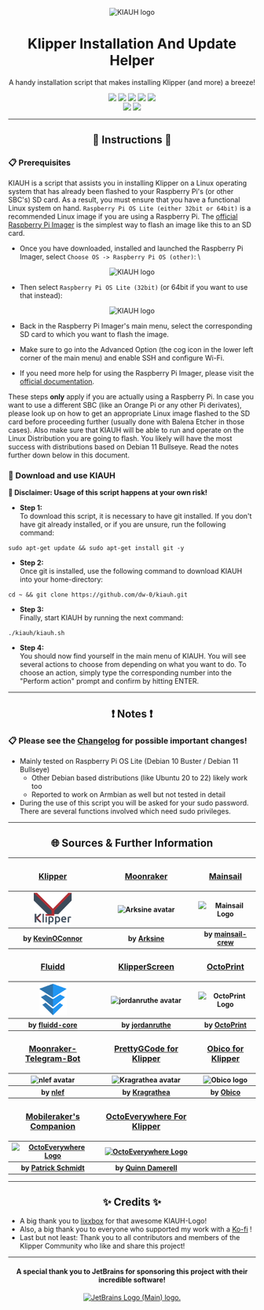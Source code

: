 <p align="center">
  <a>
    <img src="https://raw.githubusercontent.com/dw-0/kiauh/master/resources/screenshots/kiauh.png" alt="KIAUH logo" height="181">
    <h1 align="center">Klipper Installation And Update Helper</h1>
  </a>
</p>

<p align="center">
  A handy installation script that makes installing Klipper (and more) a breeze!
</p>

<p align="center">
  <a><img src="https://img.shields.io/github/license/dw-0/kiauh"></a>
  <a><img src="https://img.shields.io/github/stars/dw-0/kiauh"></a>
  <a><img src="https://img.shields.io/github/forks/dw-0/kiauh"></a>
  <a><img src="https://img.shields.io/github/languages/top/dw-0/kiauh?logo=gnubash&logoColor=white"></a>
  <a><img src="https://img.shields.io/github/v/tag/dw-0/kiauh"></a>
  <br />
  <a><img src="https://img.shields.io/github/last-commit/dw-0/kiauh"></a>
  <a><img src="https://img.shields.io/github/contributors/dw-0/kiauh"></a>
</p>

<hr>

<h2 align="center">
  📄️ Instructions 📄
</h2>

### 📋 Prerequisites
KIAUH is a script that assists you in installing Klipper on a Linux operating system that has
already been flashed to your Raspberry Pi's (or other SBC's) SD card. As a result, you must ensure 
that you have a functional Linux system on hand. `Raspberry Pi OS Lite (either 32bit or 64bit)` is a recommended Linux image 
if you are using a Raspberry Pi. The [official Raspberry Pi Imager](https://www.raspberrypi.com/software/) 
is the simplest way to flash an image like this to an SD card.

* Once you have downloaded, installed and launched the Raspberry Pi Imager, 
select `Choose OS -> Raspberry Pi OS (other)`: \
<p align="center">
  <img src="https://raw.githubusercontent.com/dw-0/kiauh/master/resources/screenshots/rpi_imager1.png" alt="KIAUH logo" height="350">
</p>

* Then select `Raspberry Pi OS Lite (32bit)` (or 64bit if you want to use that instead):
<p align="center">
  <img src="https://raw.githubusercontent.com/dw-0/kiauh/master/resources/screenshots/rpi_imager2.png" alt="KIAUH logo" height="350">
</p>

* Back in the Raspberry Pi Imager's main menu, select the corresponding SD card to which 
you want to flash the image.

* Make sure to go into the Advanced Option (the cog icon in the lower left corner of the main menu)
and enable SSH and configure Wi-Fi.

* If you need more help for using the Raspberry Pi Imager, please visit the [official documentation](https://www.raspberrypi.com/documentation/computers/getting-started.html).

These steps **only** apply if you are actually using a Raspberry Pi. In case you want 
to use a different SBC (like an Orange Pi or any other Pi derivates), please look up on how to get an appropriate Linux image flashed 
to the SD card before proceeding further (usually done with Balena Etcher in those cases). Also make sure that KIAUH will be able to run 
and operate on the Linux Distribution you are going to flash. You likely will have the most success with
distributions based on Debian 11 Bullseye. Read the notes further down below in this document.

### 💾 Download and use KIAUH
**📢 Disclaimer: Usage of this script happens at your own risk!**

* **Step 1:** \
To download this script, it is necessary to have git installed. If you don't have git already installed, or if you are unsure, run the following command:
```shell
sudo apt-get update && sudo apt-get install git -y
```

* **Step 2:** \
Once git is installed, use the following command to download KIAUH into your home-directory:

```shell
cd ~ && git clone https://github.com/dw-0/kiauh.git
```

* **Step 3:** \
Finally, start KIAUH by running the next command:

```shell
./kiauh/kiauh.sh
```

* **Step 4:** \
You should now find yourself in the main menu of KIAUH. You will see several actions to choose from depending 
on what you want to do. To choose an action, simply type the corresponding number into the "Perform action" 
prompt and confirm by hitting ENTER.

<hr>

<h2 align="center">❗ Notes ❗</h2>

### **📋 Please see the [Changelog](docs/changelog.md) for possible important changes!**

- Mainly tested on Raspberry Pi OS Lite (Debian 10 Buster / Debian 11 Bullseye)
    - Other Debian based distributions (like Ubuntu 20 to 22) likely work too
    - Reported to work on Armbian as well but not tested in detail
- During the use of this script you will be asked for your sudo password. There are several functions involved which need sudo privileges.

<hr>

<h2 align="center">🌐 Sources & Further Information</h2>

<table>
<tr>
<th><h3><a href="https://github.com/Klipper3d/klipper">Klipper</a></h3></th>
<th><h3><a href="https://github.com/Arksine/moonraker">Moonraker</a></h3></th>
<th><h3><a href="https://github.com/mainsail-crew/mainsail">Mainsail</a></h3></th>
</tr>
<tr>
<th><img src="https://raw.githubusercontent.com/Klipper3d/klipper/master/docs/img/klipper-logo.png" alt="Klipper Logo" height="64"></th>
<th><img src="https://avatars.githubusercontent.com/u/9563098?v=4" alt="Arksine avatar" height="64"></th>
<th><img src="https://raw.githubusercontent.com/mainsail-crew/docs/master/assets/img/logo.png" alt="Mainsail Logo" height="64"></th>
</tr>
<tr>
<th>by <a href="https://github.com/KevinOConnor">KevinOConnor</a></th>
<th>by <a href="https://github.com/Arksine">Arksine</a></th>
<th>by <a href="https://github.com/mainsail-crew">mainsail-crew</a></th>
</tr>
<tr>
<th><h3><a href="https://github.com/fluidd-core/fluidd">Fluidd</a></h3></th>
<th><h3><a href="https://github.com/jordanruthe/KlipperScreen">KlipperScreen</a></h3></th>
<th><h3><a href="https://github.com/OctoPrint/OctoPrint">OctoPrint</a></h3></th>
</tr>
<tr>
<th><img src="https://raw.githubusercontent.com/fluidd-core/fluidd/master/docs/assets/images/logo.svg" alt="Fluidd Logo" height="64"></th>
<th><img src="https://avatars.githubusercontent.com/u/31575189?v=4" alt="jordanruthe avatar" height="64"></th>
<th><img src="https://camo.githubusercontent.com/33da288e35b5e01f85fd3cb8247691b065d05474308f98e6d082918227600af3/68747470733a2f2f6f63746f7072696e742e6f72672f6173736574732f696d672f6c6f676f2e706e67" alt="OctoPrint Logo" height="64"></th>
</tr>
<tr>
<th>by <a href="https://github.com/fluidd-core">fluidd-core</a></th>
<th>by <a href="https://github.com/jordanruthe">jordanruthe</a></th>
<th>by <a href="https://github.com/OctoPrint">OctoPrint</a></th>
</tr>

<tr>
<th><h3><a href="https://github.com/nlef/moonraker-telegram-bot">Moonraker-Telegram-Bot</a></h3></th>
<th><h3><a href="https://github.com/Kragrathea/pgcode">PrettyGCode for Klipper</a></h3></th>
<th><h3><a href="https://github.com/TheSpaghettiDetective/moonraker-obico">Obico for Klipper</a></h3></th>
</tr>

<tr>
<th><img src="https://avatars.githubusercontent.com/u/52351624?v=4" alt="nlef avatar" height="64"></th>
<th><img src="https://avatars.githubusercontent.com/u/5917231?v=4" alt="Kragrathea avatar" height="64"></th>
<th><img src="https://avatars.githubusercontent.com/u/46323662?s=200&v=4" alt="Obico logo" height="64"></th>
</tr>

<tr>
<th>by <a href="https://github.com/nlef">nlef</a></th>
<th>by <a href="https://github.com/Kragrathea">Kragrathea</a></th>
<th>by <a href="https://github.com/TheSpaghettiDetective">Obico</a></th>
</tr>

<tr>
<th><h3><a href="https://github.com/Clon1998/mobileraker_companion">Mobileraker's Companion</a></h3></th>
<th><h3><a href="https://octoeverywhere.com/?source=kiauh_readme">OctoEverywhere For Klipper</a></h3></th>
<th><h3></h3></th>
</tr>

<tr>
<th><a href="https://github.com/Clon1998/mobileraker_companion"><img src="https://raw.githubusercontent.com/Clon1998/mobileraker/master/assets/icon/mr_appicon.png" alt="OctoEverywhere Logo" height="64"></th>
<th><a href="https://octoeverywhere.com/?source=kiauh_readme"><img src="https://octoeverywhere.com/img/logo.svg" alt="OctoEverywhere Logo" height="64"></a></th>
<th></th>
</tr>

<tr>
<th>by <a href="https://github.com/Clon1998">Patrick Schmidt</a></th>
<th>by <a href="https://github.com/QuinnDamerell">Quinn Damerell</a></th>
<th></th>
</tr>


</table>

<hr>

<h2 align="center">✨ Credits ✨</h2>

* A big thank you to [lixxbox](https://github.com/lixxbox) for that awesome KIAUH-Logo!
* Also, a big thank you to everyone who supported my work with a [Ko-fi](https://ko-fi.com/dw__0) !
* Last but not least: Thank you to all contributors and members of the Klipper Community who like and share this project!

<hr>

<h4 align="center">A special thank you to JetBrains for sponsoring this project with their incredible software!</h4>
<p align="center">
  <a href="https://www.jetbrains.com/community/opensource/#support" target="_blank">
    <img src="https://resources.jetbrains.com/storage/products/company/brand/logos/jb_beam.png" alt="JetBrains Logo (Main) logo." height="128">
  </a>
</p>
